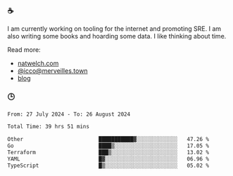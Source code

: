### ☕

I am currently working on tooling for the internet and promoting SRE. I am also writing some books and hoarding some data. I like thinking about time. 

Read more:

 - [natwelch.com](https://natwelch.com)
 - [@icco@merveilles.town](https://merveilles.town/@icco)
 - [blog](https://writing.natwelch.com)

### 🕒

<!--START_SECTION:waka-->

```txt
From: 27 July 2024 - To: 26 August 2024

Total Time: 39 hrs 51 mins

Other                        ███████████▓░░░░░░░░░░░░░   47.26 %
Go                           ████▒░░░░░░░░░░░░░░░░░░░░   17.05 %
Terraform                    ███▒░░░░░░░░░░░░░░░░░░░░░   13.02 %
YAML                         █▓░░░░░░░░░░░░░░░░░░░░░░░   06.96 %
TypeScript                   █▒░░░░░░░░░░░░░░░░░░░░░░░   05.02 %
```

<!--END_SECTION:waka-->
